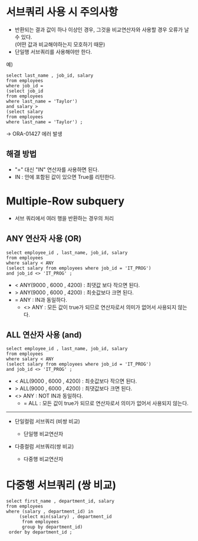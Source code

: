 # 서브쿼리 사용 시 주의사항 
- 반환되는 결과 값이 하나 이상인 경우, 그것을 비교연산자와 사용할 경우 오류가 날 수 있다.<br>
(어떤 값과 비교해야하는지 모호하기 때문) 
- 단일행 서브쿼리를 사용해야만 한다. 

예) 
```
select last_name , job_id, salary 
from employees 
where job_id = 
(select job_id 
from employees 
where last_name = 'Taylor') 
and salary > 
(select salary
from employees 
where last_name = 'Taylor') ; 
```
-> 
ORA-01427 에러 발생 


## 해결 방법
- "=" 대신 "IN" 연산자를 사용하면 된다. 
- IN : 안에 포함된 값이 있으면 True를 리턴한다. 


# Multiple-Row subquery
- 서브 쿼리에서 여러 행을 반환하는 경우의 처리 
## ANY 연산자 사용 (OR)
```
select employee_id , last_name, job_id, salary
from employees 
where salary < ANY 
(select salary from employees where job_id = 'IT_PROG') 
and job_id <> 'IT_PROG' ; 
```

- < ANY(9000 , 6000 , 4200) : 최댓값 보다 작으면 된다. 
- &gt; ANY(9000 , 6000 , 4200) : 최솟값보다 크면 된다.
- = ANY : IN과 동일하다. 
     - <> ANY : 모든 값이 true가 되므로 연산자로서 의미가 없어서 사용되지 않는다. 

## ALL 연산자 사용 (and) 
```
select employee_id , last_name, job_id, salary
from employees 
where salary < ANY 
(select salary from employees where job_id = 'IT_PROG') 
and job_id <> 'IT_PROG' ; 
```

- < ALL(9000 , 6000 , 4200) : 최솟값보다 작으면 된다. 
- &gt; ALL(9000 , 6000 , 4200) : 최댓값보다 크면 된다.
- <> ANY : NOT IN과 동일하다. 
     - = ALL : 모든 값이 true가 되므로 연산자로서 의미가 없어서 사용되지 않는다. 


------ 

- 단일컬럼 서브쿼리 (비쌍 비교) 
     - 단일행 비교연산자
     
- 다중컬럼 서브쿼리(쌍 비교) 
     - 다중행 비교연산자   


# 다중행 서브쿼리 (쌍 비교)
```
select first_name , department_id, salary 
from employees 
where (salary , department_id) in 
     (select min(salary) , department_id 
      from employees 
      group by department_id) 
 order by department_id ; 
 ```
 
